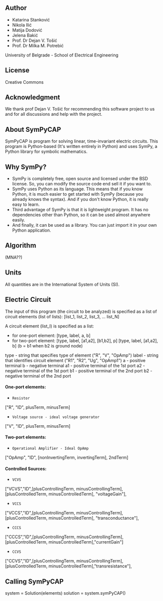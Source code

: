 ##  Author  

* Katarina Stanković
* Nikola Ilić
* Matija Dodović
* Jelena Bakić
* Prof. Dr Dejan V. Tošić
* Prof. Dr Milka M. Potrebić

University of Belgrade - School of Electrical Engineering

## License  

Creative Commons

## Acknowledgment 

We thank prof Dejan V. Tošić for recommending this software project to us and for all discussions and help with the project.

## About SymPyCAP 

SymPyCAP is program for solving linear, time-invariant electric circuits. This program is Python-based 
(It's written entirely in Python) and uses SymPy, a Python library for symbolic mathematics.

## Why SymPy?  

* SymPy is completely free, open source and licensed under the BSD license. So, you can modify the 
source code end sell it if you want to.
* SymPy uses Python as its language. This means that if you
know Python, it is much easier to get started with SymPy (because you already knows the syntax). 
And if you don't know Python, it is really easy to learn. 
* Third advantage of SymPy is that it is lightweight program. It has no dependencies other than Python,
so it can be used almost anywhere easily. 
* And finally, it can be used as a library. You can just import it in your own Python application.

## Algorithm 

(MNA??)

##   Units   

All quantities are in the International System of Units (SI).

## Electric Circuit  

The input of this program (the circuit to be analyzed) is specified as a list of circuit elements (list
 of lists):
[list_1, list_2, list_3, ... list_N]

A circuit element (list_I) is specified as a list:
* for one-port element: [type, label, a, b] 
* for two-port element: [type, label, [a1,a2], [b1,b2], p]
                        [type, label, [a1,a2], b] (b = b1 when b2 is ground node)
                        

type - string that specifies type of element ("R", "V", "OpAmp")
label - string that identifies circuit element ("R1", "R2", "Ug", "OpAmp1")
a - positive terminal
b - negative terminal
a1 - positive terminal of the 1st port
a2 - negative terminal of the 1st port
b1 - positive terminal of the 2nd port
b2 - negative terminal of the 2nd port
 
#### One-port elements: 

* `Resistor`

["R", "ID", plusTerm, minusTerm]

* `Voltage source - ideal voltage generator`

["V", "ID", plusTerm, minusTerm]

#### Two-port elements: 

* `Operational Amplifier - Ideal OpAmp`

["OpAmp", "ID", [nonInvertingTerm, invertingTerm], 2ndTerm]

#### Controlled Sources: 

* `VCVS`

["VCVS","ID",[plusControllingTerm, minusControllingTerm],[plusControlledTerm, minusControlledTerm], "voltageGain"],

* `VCCS`

["VCCS","ID",[plusControllingTerm, minusControllingTerm],[plusControlledTerm, minusControlledTerm], "transconductance"],

* `CCCS`

["CCCS","ID",[plusControllingTerm, minusControllingTerm],[plusControlledTerm, minusControlledTerm],"currentGain"]

* `CCVS`

["CCVS","ID",[plusControllingTerm, minusControllingTerm],[plusControlledTerm, minusControlledTerm],"transresistance"],

## Calling SymPyCAP  

system = Solution(elements)
solution = system.symPyCAP()

